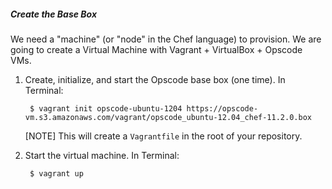##### Create the Base Box
We need a "machine" (or "node" in the Chef language) to provision. We are going to create a Virtual Machine with Vagrant + VirtualBox + Opscode VMs.

1. Create, initialize, and start the Opscode base box (one time). In Terminal:

        $ vagrant init opscode-ubuntu-1204 https://opscode-vm.s3.amazonaws.com/vagrant/opscode_ubuntu-12.04_chef-11.2.0.box

    [NOTE] This will create a `Vagrantfile` in the root of your repository.

1. Start the virtual machine. In Terminal:

        $ vagrant up
